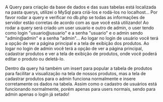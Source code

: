 A Query para criação da base de dados e das suas tabelas está localizada na pasta querys, utilizei o MySql para criá-los e rodá-los no localhost...
Por favor rodar a query e verificar no db.php se todas as informações de servidor estão corretas de acordo com as que você está utilizando!
Ao rodar a query será criado um user usuario e outro de admin, o user tendo como login "usuario@usuario" e a senha "usuario" e o admin sendo "admin@admin" e a senha "admin"...
Ao logar no login de usuário você terá a opção de ver a página principal e a tela de exibição dos produtos.
Ao logar no login de admin você terá a opção de ver a página principal, cadastrar produtos e ver a tela de exibição de produtos, onde você poderá editar o produto ou deletá-lo.

Dentro da query há também um insert para popular a tabela de produtos para facilitar a visualização na tela de nossos produtos, mas a tela de cadastrar produtos para o admin funciona normalmente e insere corretamente os dados na tabela. Assim como o cadastro de usuários está funcionando normalmente, porém apenas para users normais, sendo para admin apenas o login já setado!
